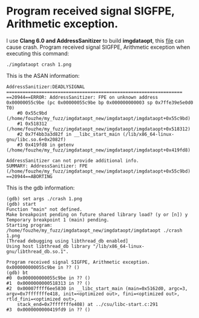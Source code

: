 #  Program received signal SIGFPE, Arithmetic exception.





I use **Clang 6.0 and AddressSanitizer**  to build **imgdataopt**, this [file](https://github.com/fouzhe/security/blob/master/imgdataopt/crash) can cause crash. Program received signal SIGFPE, Arithmetic exception when executing this command:



```shell
./imgdataopt crash 1.png
```





This is the ASAN information:

```shell
AddressSanitizer:DEADLYSIGNAL
=================================================================
==20944==ERROR: AddressSanitizer: FPE on unknown address 0x00000055c9be (pc 0x00000055c9be bp 0x000000000003 sp 0x7ffe39e5e0d0 T0)
    #0 0x55c9bd  (/home/fouzhe/my_fuzz/imgdataopt_new/imgdataopt/imgdataopt+0x55c9bd)
    #1 0x518312  (/home/fouzhe/my_fuzz/imgdataopt_new/imgdataopt/imgdataopt+0x518312)
    #2 0x7f4bb3a3d82f in __libc_start_main (/lib/x86_64-linux-gnu/libc.so.6+0x2082f)
    #3 0x419fd8 in getenv (/home/fouzhe/my_fuzz/imgdataopt_new/imgdataopt/imgdataopt+0x419fd8)

AddressSanitizer can not provide additional info.
SUMMARY: AddressSanitizer: FPE (/home/fouzhe/my_fuzz/imgdataopt_new/imgdataopt/imgdataopt+0x55c9bd)
==20944==ABORTING
```



This is the gdb information:

```shell
(gdb) set args ./crash 1.png
(gdb) start
Function "main" not defined.
Make breakpoint pending on future shared library load? (y or [n]) y
Temporary breakpoint 1 (main) pending.
Starting program: /home/fouzhe/my_fuzz/imgdataopt_new/imgdataopt/imgdataopt ./crash 1.png
[Thread debugging using libthread_db enabled]
Using host libthread_db library "/lib/x86_64-linux-gnu/libthread_db.so.1".

Program received signal SIGFPE, Arithmetic exception.
0x000000000055c9be in ?? ()
(gdb) bt
#0  0x000000000055c9be in ?? ()
#1  0x0000000000518313 in ?? ()
#2  0x00007ffff6ee5830 in __libc_start_main (main=0x5162d0, argc=3, argv=0x7fffffffe418, init=<optimized out>, fini=<optimized out>, rtld_fini=<optimized out>,
    stack_end=0x7fffffffe408) at ../csu/libc-start.c:291
#3  0x0000000000419fd9 in ?? ()
```

